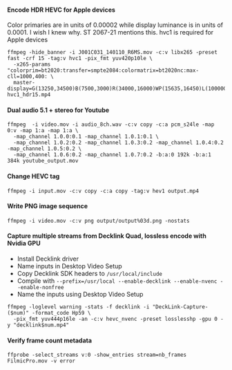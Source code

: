 #### Encode HDR HEVC for Apple devices
Color primaries are in units of 0.00002 while display luminance is in units of 0.0001.  I wish I knew why.  ST 2067-21 mentions this.
hvc1 is required for Apple devices

```
ffmpeg -hide_banner -i J001C031_140110_R6MS.mov -c:v libx265 -preset fast -crf 15 -tag:v hvc1 -pix_fmt yuv420p10le \
  -x265-params "colorprim=bt2020:transfer=smpte2084:colormatrix=bt2020nc:max-cll=1000,400: \
  master-display=G(13250,34500)B(7500,3000)R(34000,16000)WP(15635,16450)L(10000000,50)" hvc1_hdr15.mp4
```

#### Dual audio 5.1 + stereo for Youtube
```
ffmpeg  -i video.mov -i audio_8ch.wav -c:v copy -c:a pcm_s24le -map 0:v -map 1:a -map 1:a \
  -map_channel 1.0.0:0.1 -map_channel 1.0.1:0.1 \
  -map_channel 1.0.2:0.2 -map_channel 1.0.3:0.2 -map_channel 1.0.4:0.2 -map_channel 1.0.5:0.2 \
  -map_channel 1.0.6:0.2 -map_channel 1.0.7:0.2 -b:a:0 192k -b:a:1 384k youtube_output.mov
```

#### Change HEVC tag
```
ffmpeg -i input.mov -c:v copy -c:a copy -tag:v hev1 output.mp4
```

#### Write PNG image sequence
```
ffmpeg -i video.mov -c:v png output/output%03d.png -nostats
```

#### Capture multiple streams from Decklink Quad, lossless encode with Nvidia GPU
- Install Decklink driver
- Name inputs in Desktop Video Setup
- Copy Decklink SDK headers to `/usr/local/include`
- Compile with `--prefix=/usr/local --enable-decklink --enable-nvenc --enable-nonfree`
- Name the inputs using Desktop Video Setup
```
ffmpeg -loglevel warning -stats -f decklink -i "DeckLink-Capture-($num)" -format_code Hp59 \
  -pix_fmt yuv444p16le -an -c:v hevc_nvenc -preset losslesshp -gpu 0 -y "decklink$num.mp4"
```

#### Verify frame count metadata
```
ffprobe -select_streams v:0 -show_entries stream=nb_frames FilmicPro.mov -v error
```
